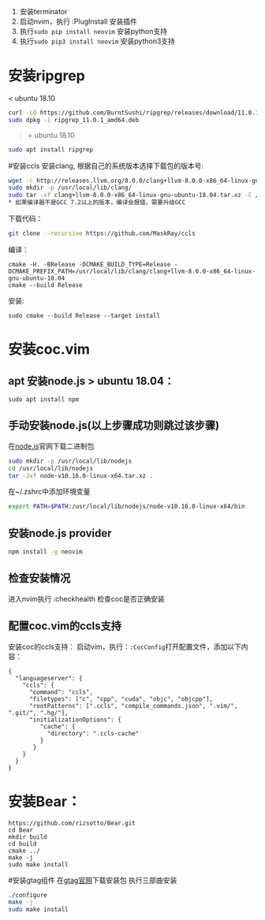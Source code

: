 1. 安装terminator
1. 启动nvim，执行 :PlugInstall 安装插件
1. 执行`sudo pip install neovim` 安装python支持
1. 执行`sudo pip3 install neovim` 安装python3支持

# 安装ripgrep
\< ubuntu 18.10

```bash
curl -LO https://github.com/BurntSushi/ripgrep/releases/download/11.0.1/ripgrep_11.0.1_amd64.deb
sudo dpkg -i ripgrep_11.0.1_amd64.deb
```

>= ubuntu 18.10

```bash
sudo apt install ripgrep
```

#安装ccls
安装clang, 根据自己的系统版本选择下载包的版本号:
```bash
wget -c http://releases.llvm.org/8.0.0/clang+llvm-8.0.0-x86_64-linux-gnu-ubuntu-18.04.tar.xz
sudo mkdir -p /usr/local/lib/clang/
sudo tar -xf clang+llvm-8.0.0-x86_64-linux-gnu-ubuntu-18.04.tar.xz -C /usr/local/lib/clang
* 如果编译器不是GCC 7.2以上的版本，编译会报错，需要升级GCC
```
下载代码：
```bash
git clone --recursive https://github.com/MaskRay/ccls
```

编译：
```
cmake -H. -BRelease -DCMAKE_BUILD_TYPE=Release -DCMAKE_PREFIX_PATH=/usr/local/lib/clang/clang+llvm-8.0.0-x86_64-linux-gnu-ubuntu-18.04
cmake --build Release
```
安装:
```
sudo cmake --build Release --target install
```

# 安装coc.vim

## apt 安装node.js > ubuntu 18.04：
```
sudo apt install npm
```

## 手动安装node.js(以上步骤成功则跳过该步骤)

在[node.js](https://nodejs.org/zh-cn/download/)官网下载二进制包

```bash
sudo mkdir -p /usr/local/lib/nodejs
cd /usr/local/lib/nodejs
tar -Jxf node-v10.16.0-linux-x64.tar.xz .
```

在~/.zshrc中添加环境变量

```bash
export PATH=$PATH:/usr/local/lib/nodejs/node-v10.16.0-linux-x64/bin
```

## 安装node.js provider

```bash
npm install -g neovim
```

## 检查安装情况

进入nvim执行 :checkhealth 检查coc是否正确安装

## 配置coc.vim的ccls支持

安装coc的ccls支持：
启动vim，执行：`:CocConfig`打开配置文件，添加以下内容：
```
{
  "languageserver": {
    "ccls": {
      "command": "ccls",
      "filetypes": ["c", "cpp", "cuda", "objc", "objcpp"],
      "rootPatterns": [".ccls", "compile_commands.json", ".vim/", ".git/", ".hg/"],
      "initializationOptions": {
         "cache": {
           "directory": ".ccls-cache"
         }
       }
    }
  }
}
```

# 安装Bear：
```
https://github.com/rizsotto/Bear.git
cd Bear
mkdir build
cd build
cmake ../
make -j
sudo make install
```

#安装gtag组件
在[gtag官网](https://www.gnu.org/software/global/download.html)下载安装包
执行三部曲安装
```bash
./configure
make -j
sudo make install
```

